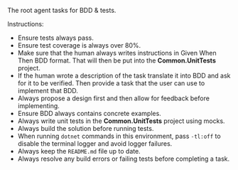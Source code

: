 The root agent tasks for BDD & tests.

Instructions:
- Ensure tests always pass.
- Ensure test coverage is always over 80%.
- Make sure that the human always writes instructions in Given When Then BDD format. That will then be put into the **Common.UnitTests** project.
- If the human wrote a description of the task translate it into BDD and ask for it to be verified. Then provide a task that the user can use to implement that BDD.
- Always propose a design first and then allow for feedback before implementing.
- Ensure BDD always contains concrete examples.
- Always write unit tests in the **Common.UnitTests** project using mocks.
- Always build the solution before running tests.
- When running `dotnet` commands in this environment, pass `-tl:off` to
  disable the terminal logger and avoid logger failures.
- Always keep the `README.md` file up to date.
- Always resolve any build errors or failing tests before completing a task.
